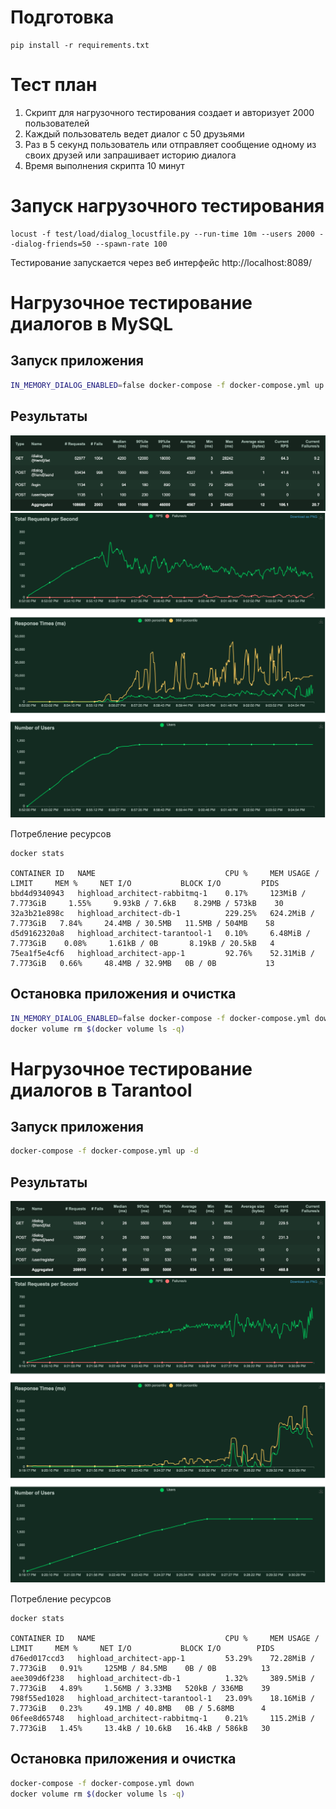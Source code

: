 # Подготовка

```
pip install -r requirements.txt
```

# Тест план

1. Скрипт для нагрузочного тестирования создает и авторизует 2000 пользователей
2. Каждый пользователь ведет диалог с 50 друзьями
3. Раз в 5 секунд пользователь или отправляет сообщение одному из своих друзей или запрашивает историю диалога
4. Время выполнения скрипта 10 минут

# Запуск нагрузочного тестирования
```
locust -f test/load/dialog_locustfile.py --run-time 10m --users 2000 --dialog-friends=50 --spawn-rate 100
```
Тестирование запускается через веб интерфейс http://localhost:8089/

# Нагрузочное тестирование диалогов в MySQL

## Запуск приложения
```bash
IN_MEMORY_DIALOG_ENABLED=false docker-compose -f docker-compose.yml up -d
```

## Результаты
![](mysql_stats.png)
![](mysql_charts.png)

Потребление ресурсов
```
docker stats

CONTAINER ID   NAME                             CPU %     MEM USAGE / LIMIT     MEM %     NET I/O           BLOCK I/O         PIDS
bbd4d9340943   highload_architect-rabbitmq-1    0.17%     123MiB / 7.773GiB     1.55%     9.93kB / 7.6kB    8.29MB / 573kB    30
32a3b21e898c   highload_architect-db-1          229.25%   624.2MiB / 7.773GiB   7.84%     24.4MB / 30.5MB   11.5MB / 504MB    58
d5d9162320a8   highload_architect-tarantool-1   0.10%     6.48MiB / 7.773GiB    0.08%     1.61kB / 0B       8.19kB / 20.5kB   4
75ea1f5e4cf6   highload_architect-app-1         92.76%    52.31MiB / 7.773GiB   0.66%     48.4MB / 32.9MB   0B / 0B           13
```

## Остановка приложения и очистка
```bash
IN_MEMORY_DIALOG_ENABLED=false docker-compose -f docker-compose.yml down
docker volume rm $(docker volume ls -q)
```

# Нагрузочное тестирование диалогов в Tarantool

## Запуск приложения
```bash
docker-compose -f docker-compose.yml up -d
```

## Результаты
![](tarantool_stats.png)
![](tarantool_charts.png)

Потребление ресурсов
```
docker stats

CONTAINER ID   NAME                             CPU %     MEM USAGE / LIMIT     MEM %     NET I/O           BLOCK I/O        PIDS
d76ed017ccd3   highload_architect-app-1         53.29%    72.28MiB / 7.773GiB   0.91%     125MB / 84.5MB    0B / 0B          13
aee309d6f238   highload_architect-db-1          1.32%     389.5MiB / 7.773GiB   4.89%     1.56MB / 3.33MB   520kB / 336MB    39
798f55ed1028   highload_architect-tarantool-1   23.09%    18.16MiB / 7.773GiB   0.23%     49.1MB / 40.8MB   0B / 5.68MB      4
06fee8d65748   highload_architect-rabbitmq-1    0.21%     115.2MiB / 7.773GiB   1.45%     13.4kB / 10.6kB   16.4kB / 586kB   30
```

## Остановка приложения и очистка
```bash
docker-compose -f docker-compose.yml down
docker volume rm $(docker volume ls -q)
```
